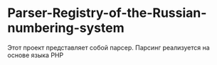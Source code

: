 # Parser-Registry-of-the-Russian-numbering-system
Этот проект представляет собой парсер. Парсинг реализуется на основе языка PHP
